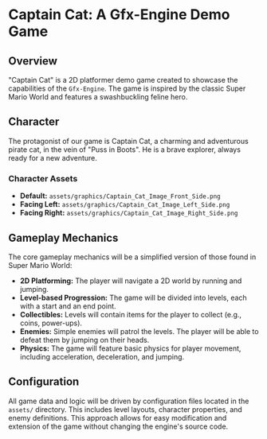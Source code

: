 # Captain Cat: A Gfx-Engine Demo Game

## Overview

"Captain Cat" is a 2D platformer demo game created to showcase the capabilities of the `Gfx-Engine`. The game is inspired by the classic Super Mario World and features a swashbuckling feline hero.

## Character

The protagonist of our game is Captain Cat, a charming and adventurous pirate cat, in the vein of "Puss in Boots". He is a brave explorer, always ready for a new adventure.

### Character Assets

-   **Default:** `assets/graphics/Captain_Cat_Image_Front_Side.png`
-   **Facing Left:** `assets/graphics/Captain_Cat_Image_Left_Side.png`
-   **Facing Right:** `assets/graphics/Captain_Cat_Image_Right_Side.png`

## Gameplay Mechanics

The core gameplay mechanics will be a simplified version of those found in Super Mario World:

-   **2D Platforming:** The player will navigate a 2D world by running and jumping.
-   **Level-based Progression:** The game will be divided into levels, each with a start and an end point.
-   **Collectibles:** Levels will contain items for the player to collect (e.g., coins, power-ups).
-   **Enemies:** Simple enemies will patrol the levels. The player will be able to defeat them by jumping on their heads.
-   **Physics:** The game will feature basic physics for player movement, including acceleration, deceleration, and jumping.

## Configuration

All game data and logic will be driven by configuration files located in the `assets/` directory. This includes level layouts, character properties, and enemy definitions. This approach allows for easy modification and extension of the game without changing the engine's source code.
